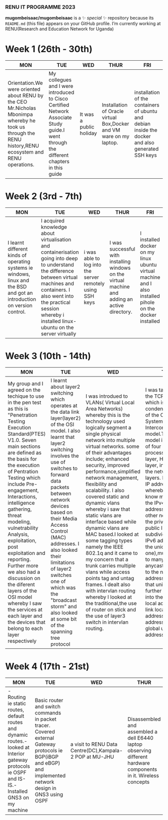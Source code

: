 ### RENU IT PROGRAMME 2023
**mugombeisaac/mugombeisaac** is a ✨ _special_ ✨ repository because its `README.md` (this file) appears on your GitHub profile.
 I’m currently working  at RENU(Research and Education Network for Uganda)
# Week 1 (26th - 30th)
| MON | TUE | WED | THUR | FRI |
| --- | --- | --- | --- | --- |
| Orientation.We were oriented about RENU by the CEO Mr.Nicholas Mbonimpa whereby he took us through the RENU history,RENU ecosystem and RENU operations. | My collegues and I were introduced to Cisco Certified Network Associate Study guide.I went through the different chapters in this guide | It was a public holiday | Installation of Oracle virtual Box,Docker and VM ware on my laptop. | installation of the containers of ubuntu and debian inside the docker and also generated SSH keys | 
# Week 2 (3rd - 7th)
| MON | TUE | WED | THUR | FRI |
| --- | ---- | ---- | ---- | ---- | 
| I  learnt different kinds of operating systems ie windows, linux and the BSD and got an introduction on version control. | I acquired knowledge about virtualisation and containerisation going into deep to understand the difference between virtual machines and containers. I also went into the practical session whereby i installed linux-ubuntu on the server virtually | i was able to log into the server remotely using SSH keys | I was successful with installing windows on the virtual machine and adding an active directory. | I installed docker on my linux ubuntu virtual machine and I also installed pihole on the docker installed  
# Week 3 (10th - 14th)
| MON | TUE | WED | THUR | FRI |
| ---- | ---- | --- | ---- | --- |
| My group and I agreed on the techique to use in the pen test as this is  "Penetration Testing Execution Standard(PTES) V1.0. Seven main sections are defined as the basis for the execution of Pentration Testing which include Pre-engagement, Interactions, intelligence gathering, threat modeling, vulnetrability Analysis, exploitation, post exploitation and reporting. Further more we also had a discussion on the diferent layers of the OSI model whereby I saw the services at each layer and the devices that belong to each layer respectively | I learnt about layer2 switching which operates at the data link layer(layer2) of the OSI model.  I also learnt that layer2 switching involves the use of switches to forward data packets between network devices based on their Media Access Control (MAC) addresses. I also looked their limitations of layer2 switches one of which was the "broadcast storm"  and also looked at some bit of the spanning tree protocol | I was introdued to VLANs( Virtual Local Area Networks) whereby this is the technology used logically segment a single physical network into multiple virtual networks. some of their advantages include; enhanced security, improved performance,simplified network management, flexibility and scalability. I also covered static and dynamic vlans whereby i saw that static vlans are interface based while dynamic vlans are MAC based.I looked at some tagging types namely the IEEE 802.1q and it came to my concern that a trunk carries multiple vlans while access points tag and untag frames. I dealt also with intervlan routing whereby I looked at the traditional,the use of router on stick and the use of layer3 switch in intervlan routing. | I was taken through the TCP/IP model which is actually a condensed version of the OSI (Open Systems Interconnection) model.The TCP/IP model is composed of four layers ie process/application layer, Host-to Host layer, internet and the network acces layers. I also leanrt IP addressing whereby I got to know more about the IPv4 and IPv6 addresses. On the other note were the the private and public IPs, subdivided the IPv6 addresses into the unicast(one to one),multicast(one to many) and anycast (connect to the nearest host) addresses. I saw that unicast is further subdivided into the unique local addresses, link local addresses,special addresses and global unicast addresses. | i have dealt more with some research of the project |

# Week 4 (17th - 21st)
| MON | TUE | WED | THUR | FRI |
| --- | --- | --- | --- | --- |
|- Routing ie static routes, default routes and dynamic routes.- looked at Interior gateway protocols ie OSPF and IS-IS.- Installed GNS3 on my machine | Basic router and switch commands in packet tracer. Covered external Gateway protocols ie BGP(iBGP and eBGP) and implemented network design in GNS3 using OSPF | a visit to RENU Data Centre(DC),Kampala-2 POP at MU-JHU | Disassembled and assembled a dell E6440 laptop observing different hardware components in it. Wireless concepts | Presenting OSPF assignment done using GSN3.- RENU end of quarter 11 staff meeting and had a career talk from the UCC Executive Director Eng.Irene Kaggwa. |




